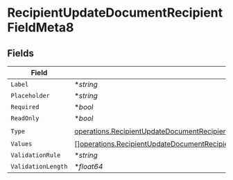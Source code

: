 # RecipientUpdateDocumentRecipientFieldMeta8


## Fields

| Field                                                                                                                                                                                                                                                                | Type                                                                                                                                                                                                                                                                 | Required                                                                                                                                                                                                                                                             | Description                                                                                                                                                                                                                                                          |
| -------------------------------------------------------------------------------------------------------------------------------------------------------------------------------------------------------------------------------------------------------------------- | -------------------------------------------------------------------------------------------------------------------------------------------------------------------------------------------------------------------------------------------------------------------- | -------------------------------------------------------------------------------------------------------------------------------------------------------------------------------------------------------------------------------------------------------------------- | -------------------------------------------------------------------------------------------------------------------------------------------------------------------------------------------------------------------------------------------------------------------- |
| `Label`                                                                                                                                                                                                                                                              | **string*                                                                                                                                                                                                                                                            | :heavy_minus_sign:                                                                                                                                                                                                                                                   | N/A                                                                                                                                                                                                                                                                  |
| `Placeholder`                                                                                                                                                                                                                                                        | **string*                                                                                                                                                                                                                                                            | :heavy_minus_sign:                                                                                                                                                                                                                                                   | N/A                                                                                                                                                                                                                                                                  |
| `Required`                                                                                                                                                                                                                                                           | **bool*                                                                                                                                                                                                                                                              | :heavy_minus_sign:                                                                                                                                                                                                                                                   | N/A                                                                                                                                                                                                                                                                  |
| `ReadOnly`                                                                                                                                                                                                                                                           | **bool*                                                                                                                                                                                                                                                              | :heavy_minus_sign:                                                                                                                                                                                                                                                   | N/A                                                                                                                                                                                                                                                                  |
| `Type`                                                                                                                                                                                                                                                               | [operations.RecipientUpdateDocumentRecipientFieldMetaDocumentsRecipientsResponse200ApplicationJSONResponseBodyFields8Type](../../models/operations/recipientupdatedocumentrecipientfieldmetadocumentsrecipientsresponse200applicationjsonresponsebodyfields8type.md) | :heavy_check_mark:                                                                                                                                                                                                                                                   | N/A                                                                                                                                                                                                                                                                  |
| `Values`                                                                                                                                                                                                                                                             | [][operations.RecipientUpdateDocumentRecipientFieldMetaDocumentsRecipientsValues](../../models/operations/recipientupdatedocumentrecipientfieldmetadocumentsrecipientsvalues.md)                                                                                     | :heavy_minus_sign:                                                                                                                                                                                                                                                   | N/A                                                                                                                                                                                                                                                                  |
| `ValidationRule`                                                                                                                                                                                                                                                     | **string*                                                                                                                                                                                                                                                            | :heavy_minus_sign:                                                                                                                                                                                                                                                   | N/A                                                                                                                                                                                                                                                                  |
| `ValidationLength`                                                                                                                                                                                                                                                   | **float64*                                                                                                                                                                                                                                                           | :heavy_minus_sign:                                                                                                                                                                                                                                                   | N/A                                                                                                                                                                                                                                                                  |
